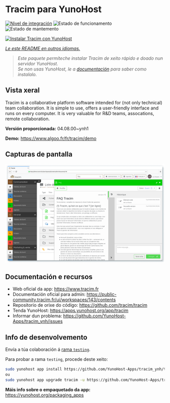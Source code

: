<!--
NOTA: Este README foi creado automáticamente por <https://github.com/YunoHost/apps/tree/master/tools/readme_generator>
NON debe editarse manualmente.
-->

# Tracim para YunoHost

[![Nivel de integración](https://dash.yunohost.org/integration/tracim.svg)](https://dash.yunohost.org/appci/app/tracim) ![Estado de funcionamento](https://ci-apps.yunohost.org/ci/badges/tracim.status.svg) ![Estado de mantemento](https://ci-apps.yunohost.org/ci/badges/tracim.maintain.svg)

[![Instalar Tracim con YunoHost](https://install-app.yunohost.org/install-with-yunohost.svg)](https://install-app.yunohost.org/?app=tracim)

*[Le este README en outros idiomas.](./ALL_README.md)*

> *Este paquete permíteche instalar Tracim de xeito rápido e doado nun servidor YunoHost.*  
> *Se non usas YunoHost, le a [documentación](https://yunohost.org/install) para saber como instalalo.*

## Vista xeral

Tracim is a collaborative platform software intended for (not only technical) team collaboration. It is simple to use, offers a user-friendly interface and runs on every computer. It is very valuable for R&D teams, assocations, remote collaboration.


**Versión proporcionada:** 04.08.00~ynh1

**Demo:** <https://www.algoo.fr/fr/tracim/demo>

## Capturas de pantalla

![Captura de pantalla de Tracim](./doc/screenshots/feature_app_document.png)

## Documentación e recursos

- Web oficial da app: <https://www.tracim.fr>
- Documentación oficial para admin: <https://public-community.tracim.fr/ui/workspaces/143/contents>
- Repositorio de orixe do código: <https://github.com/tracim/tracim>
- Tenda YunoHost: <https://apps.yunohost.org/app/tracim>
- Informar dun problema: <https://github.com/YunoHost-Apps/tracim_ynh/issues>

## Info de desenvolvemento

Envía a túa colaboración á [rama `testing`](https://github.com/YunoHost-Apps/tracim_ynh/tree/testing).

Para probar a rama `testing`, procede deste xeito:

```bash
sudo yunohost app install https://github.com/YunoHost-Apps/tracim_ynh/tree/testing --debug
ou
sudo yunohost app upgrade tracim -u https://github.com/YunoHost-Apps/tracim_ynh/tree/testing --debug
```

**Máis info sobre o empaquetado da app:** <https://yunohost.org/packaging_apps>
